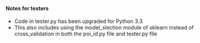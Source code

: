 
#### Notes for testers
- Code in tester.py has been upgraded for Python 3.3 
- This also includes using the model_slection module of sklearn instead of cross_validation in both the poi_id.py file and tester.py file 
